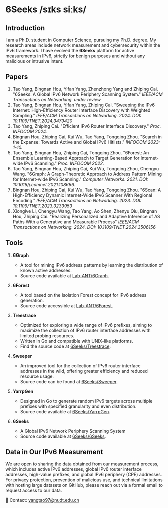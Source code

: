 # 6Seeks /sɪks siːks/


## Introduction

I am a Ph.D. student in Computer Science, pursuing my Ph.D. degree. My research areas include network measurement and cybersecurity within the IPv6 framework. I have evolved the **6Seeks** platform for active measurements in IPv6, strictly for benign purposes and without any malicious or intrusive intent.

## Papers



1. Tao Yang, Bingnan Hou, Yifan Yang, Zhenzhong Yang and Zhiping Cai. "6Seeks: A Global IPv6 Network Periphery Scanning System." *IEEE/ACM Transactions on Networking. under review*
2. Tao Yang, Bingnan Hou, Yifan Yang, Zhiping Cai. "Sweeping the IPv6 Internet: High-Efficiency Router Interface Discovery with Weighted Sampling." *IEEE/ACM Transactions on Networking. 2024. DOI: 10.1109/TNET.2024.3479420*
3. Tao Yang, Zhiping Cai. "Efficient IPv6 Router Interface Discovery." *Proc. INFOCOM 2024.*
4. Bingnan Hou, Zhiping Cai, Kui Wu, Tao Yang, Tongqing Zhou. "Search in the Expanse: Towards Active and Global IPv6 Hitlists." *INFOCOM 2023: 1-10.*
5. Tao Yang, Bingnan Hou, Zhiping Cai, Tongqing Zhou. "6Forest: An Ensemble Learning-Based Approach to Target Generation for Internet-wide IPv6 Scanning." *Proc. INFOCOM 2022.*
6. Tao Yang, Bingnan Hou, Zhiping Cai, Kui Wu, Tongqing Zhou, Chengyu Wang. "6Graph: A Graph-Theoretic Approach to Address Pattern Mining for Internet-wide IPv6 Scanning." *Computer Networks. 2021. DOI: 10.1016/j.comnet.2021.108666.*
7. Bingnan Hou, Zhiping Cai, Kui Wu, Tao Yang, Tongqing Zhou. "6Scan: A High-Efficiency Dynamic Internet-Wide IPv6 Scanner With Regional Encoding." *IEEE/ACM Transactions on Networking. 2023. DOI: 10.1109/TNET.2023.3233953*
8. Xionglve Li, Chengyu Wang, Tao Yang, Ao Shen, Zhenyu Qiu, Bingnan Hou, Zhiping Cai. "Realizing Personalized and Adaptive Inference of AS Paths With a Generative and Measurable Process" *IEEE/ACM Transactions on Networking. 2024. DOI: 10.1109/TNET.2024.3506156*

## Tools

1. **6Graph**
   - A tool for mining IPv6 address patterns by learning the distribution of known active addresses.
   - Source code available at [Lab-ANT/6Graph](https://github.com/Lab-ANT/6Graph).

2. **6Forest**
   - A tool based on the Isolation Forest concept for IPv6 address generation.
   - Source code accessible at [Lab-ANT/6Forest](https://github.com/Lab-ANT/6Forest).

3. **Treestrace**
   - Optimized for exploring a wide range of IPv6 prefixes, aiming to maximize the collection of IPv6 router interface addresses with limited probing resources.
   - Written in Go and compatible with UNIX-like platforms.
   - Find the source code at [6Seeks/Treestrace](https://github.com/6Seeks/Treestrace).

4. **Sweeper**
   - An improved tool for the collection of IPv6 router interface addresses in the wild, offering greater efficiency and reduced resource usage.
   - Source code can be found at [6Seeks/Sweeper](https://github.com/6Seeks/Sweeper).

5. **YarrpGen**
   - Designed in Go to generate random IPv6 targets across multiple prefixes with specified granularity and even distribution.
   - Source code available at [6Seeks/YarrpGen](https://github.com/6Seeks/YarrpGen).

6. **6Seeks**
   - A Global IPv6 Network Periphery Scanning System
   - Source code available at [6Seeks/6Seeks](https://github.com/6Seeks/6Seeks).

## Data in Our IPv6 Measurement

We are open to sharing the data obtained from our measurement process, which includes active IPv6 addresses, global IPv6 router interface addresses, high-value prefixes, and global IPv6 periphery (CPE) addresses. For privacy protection, prevention of malicious use, and technical limitations with hosting large datasets on GitHub, please reach out via a formal email to request access to our data.

📧 Contact: yangtao97@nudt.edu.cn
